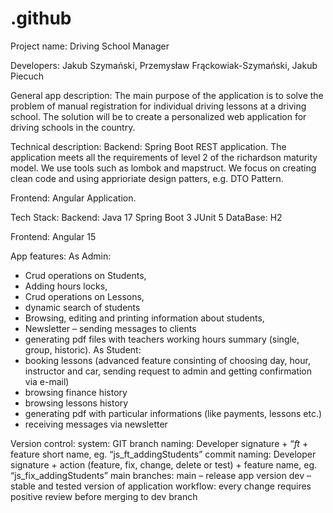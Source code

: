 # .github
Project name: Driving School Manager

Developers: Jakub Szymański, Przemysław Frąckowiak-Szymański, Jakub Piecuch

General app description: The main purpose of the application is to solve the problem of manual registration for individual driving lessons at a driving school. The solution will be to create a personalized web application for driving schools in the country.

Technical description: 
Backend: Spring Boot REST application. The application meets all the requirements of level 2 of the richardson maturity model. We use tools such as lombok and mapstruct. We focus on creating clean code and using apprioriate  design patters, e.g. DTO Pattern.

Frontend: Angular Application.

Tech Stack:
Backend:
Java 17
Spring Boot 3
JUnit 5
DataBase: H2

Frontend:
Angular 15

App features:
As Admin:
- Crud operations on Students,
- Adding hours locks,
- Crud operations on Lessons,
- dynamic search of students
- Browsing, editing and printing information about students,
- Newsletter – sending messages to clients
- generating pdf files with teachers working hours summary (single, group, historic).
As Student:
- booking lessons (advanced feature consinting of choosing day, hour, instructor and car, sending request to admin and getting confirmation via e-mail)
- browsing finance history
- browsing lessons history
- generating pdf with particular informations (like payments, lessons etc.)
- receiving messages via newsletter

Version control: 
system: GIT
branch naming: Developer signature + “_ft_ + feature short name, eg. “js_ft_addingStudents”
commit naming: Developer signature + action (feature, fix, change, delete or test) + feature name, eg. “js_fix_addingStudents”
main branches:
main – release app version
dev – stable and tested version of application
workflow: every change requires positive review before merging to dev branch
